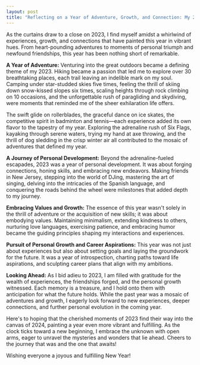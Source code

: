 ```yaml
---
layout: post
title: "Reflecting on a Year of Adventure, Growth, and Connection: My 2023 Journey"
---
```


As the curtains draw to a close on 2023, I find myself amidst a whirlwind of experiences, growth, and connections that have painted this year in vibrant hues. From heart-pounding adventures to moments of personal triumph and newfound friendships, this year has been nothing short of remarkable.

**A Year of Adventure:**
Venturing into the great outdoors became a defining theme of my 2023. Hiking became a passion that led me to explore over 30 breathtaking places, each trail leaving an indelible mark on my soul. Camping under star-studded skies five times, feeling the thrill of skiing down snow-kissed slopes six times, scaling heights through rock climbing on 10 occasions, and the unforgettable rush of paragliding and skydiving, were moments that reminded me of the sheer exhilaration life offers.

The swift glide on rollerblades, the graceful dance on ice skates, the competitive spirit in badminton and tennis—each experience added its own flavor to the tapestry of my year. Exploring the adrenaline rush of Six Flags, kayaking through serene waters, trying my hand at axe throwing, and the thrill of dog sledding in the crisp winter air all contributed to the mosaic of adventures that defined my year.

**A Journey of Personal Development:**
Beyond the adrenaline-fueled escapades, 2023 was a year of personal development. It was about forging connections, honing skills, and embracing new endeavors. Making friends in New Jersey, stepping into the world of DJing, mastering the art of singing, delving into the intricacies of the Spanish language, and conquering the roads behind the wheel were milestones that added depth to my journey.

**Embracing Values and Growth:**
The essence of this year wasn't solely in the thrill of adventure or the acquisition of new skills; it was about embodying values. Maintaining minimalism, extending kindness to others, nurturing love languages, exercising patience, and embracing humor became the guiding principles shaping my interactions and experiences.

**Pursuit of Personal Growth and Career Aspirations:**
This year was not just about experiences but also about setting goals and laying the groundwork for the future. It was a year of introspection, charting paths toward life aspirations, and sculpting career plans that align with my ambitions.

**Looking Ahead:**
As I bid adieu to 2023, I am filled with gratitude for the wealth of experiences, the friendships forged, and the personal growth witnessed. Each memory is a treasure, and I hold onto them with anticipation for what the future holds. While the past year was a mosaic of adventures and growth, I eagerly look forward to new experiences, deeper connections, and further personal evolution in the coming year.

Here's to hoping that the cherished moments of 2023 find their way into the canvas of 2024, painting a year even more vibrant and fulfilling. As the clock ticks toward a new beginning, I embrace the unknown with open arms, eager to unravel the mysteries and wonders that lie ahead. Cheers to the journey that was and the one that awaits!

Wishing everyone a joyous and fulfilling New Year!